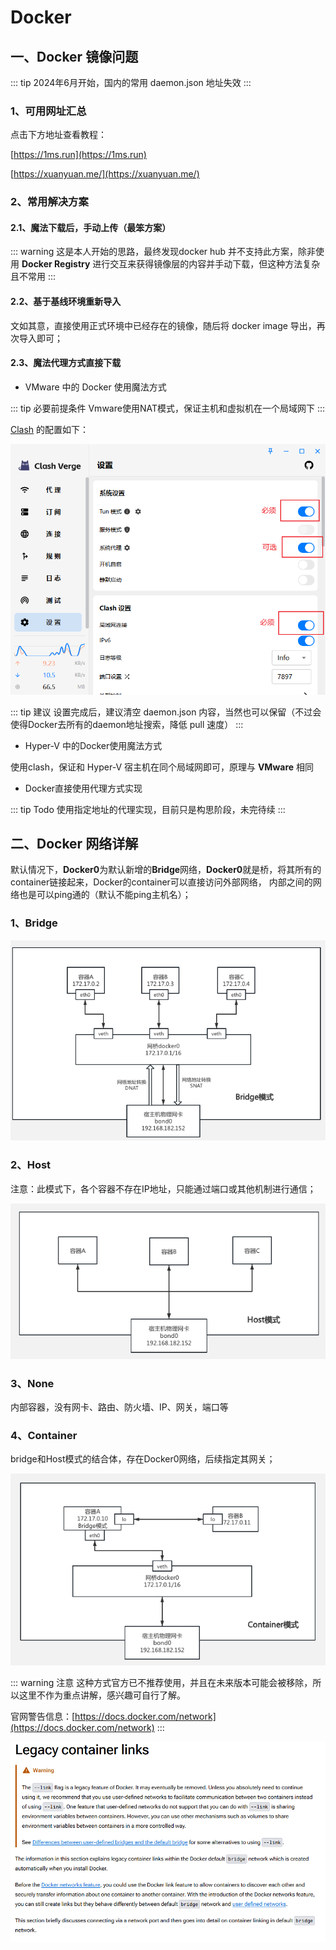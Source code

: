 # Docker

## 一、Docker 镜像问题

::: tip
2024年6月开始，国内的常用 daemon.json 地址失效
:::

### 1、可用网址汇总

点击下方地址查看教程：

[https://1ms.run](https://1ms.run)

[https://xuanyuan.me/](https://xuanyuan.me/)


### 2、常用解决方案

#### 2.1、魔法下载后，手动上传（最笨方案）

::: warning
这是本人开始的思路，最终发现docker hub 并不支持此方案，除非使用 **Docker Registry** 进行交互来获得镜像层的内容并手动下载，但这种方法复杂且不常用
:::

#### 2.2、基于基线环境重新导入

文如其意，直接使用正式环境中已经存在的镜像，随后将 docker image 导出，再次导入即可；

#### 2.3、魔法代理方式直接下载

- VMware 中的 Docker 使用魔法方式

::: tip 必要前提条件
Vmware使用NAT模式，保证主机和虚拟机在一个局域网下
:::

[Clash](https://clashcn.com/) 的配置如下：

![img.png](../assets/container/clash_config.png)

::: tip 建议
设置完成后，建议清空 daemon.json 内容，当然也可以保留（不过会使得Docker去所有的daemon地址搜索，降低 pull 速度）
:::

- Hyper-V 中的Docker使用魔法方式

使用clash，保证和 Hyper-V 宿主机在同个局域网即可，原理与 **VMware** 相同

- Docker直接使用代理方式实现

::: tip Todo
使用指定地址的代理实现，目前只是构思阶段，未完待续
:::

## 二、Docker 网络详解

默认情况下，**Docker0**为默认新增的**Bridge**网络，**Docker0**就是桥，将其所有的container链接起来，Docker的container可以直接访问外部网络，
内部之间的网络也是可以ping通的（默认不能ping主机名）；

### 1、Bridge

![img.png](../assets/container/bridge.png)

### 2、Host

注意：此模式下，各个容器不存在IP地址，只能通过端口或其他机制进行通信；

![img_1.png](../assets/container/host.png)


### 3、None

内部容器，没有网卡、路由、防火墙、IP、网关，端口等

### 4、Container

bridge和Host模式的结合体，存在Docker0网络，后续指定其网关；

![img_2.png](../assets/container/container.png)

::: warning 注意
这种方式官方已不推荐使用，并且在未来版本可能会被移除，所以这里不作为重点讲解，感兴趣可自行了解。

官网警告信息：[https://docs.docker.com/network](https://docs.docker.com/network)
:::

![img_3.png](../assets/container/container_warning.png)